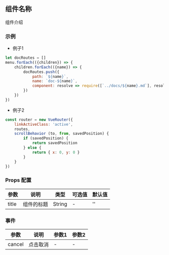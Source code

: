 ## 组件名称

组件介绍

### 示例

- 例子1
```javascript
let docRoutes = []
menu.forEach(({children}) => {
    children.forEach(({name}) => {
        docRoutes.push({
            path: `${name}`,
            name: `doc-${name}`,
            component: resolve => require([`../docs/${name}.md`], resolve)
        })
    })
})
```

- 例子2
```javascript
const router = new VueRouter({
    linkActiveClass: 'active',
    routes,
    scrollBehavior (to, from, savedPosition) {
        if (savedPosition) {
            return savedPosition
        } else {
            return { x: 0, y: 0 }
        }
    }
})
```

### Props 配置

| 参数 | 说明 | 类型 | 可选值 | 默认值 |
| - | - | - | - | - |
| title | 组件的标题 | String | - | '' |

### 事件

| 参数 | 说明 | 参数1 | 参数2 |
| - | - | - | - |
| cancel | 点击取消 | - | - |
